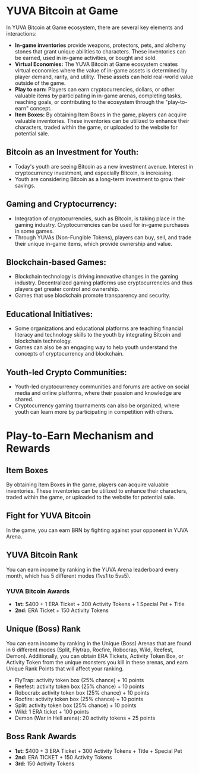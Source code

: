 # YUVA Bitcoin at Game

In YUVA Bitcoin at Game ecosystem, there are several key elements and interactions:

- **In-game inventories** provide weapons, protectors, pets, and alchemy stones that grant unique abilities to characters. These inventories can be earned, used in in-game activities, or bought and sold.
- **Virtual Economies:** The YUVA Bitcoin at Game ecosystem creates virtual economies where the value of in-game assets is determined by player demand, rarity, and utility. These assets can hold real-world value outside of the game.
- **Play to earn:** Players can earn cryptocurrencies, dollars, or other valuable items by participating in in-game arenas, completing tasks, reaching goals, or contributing to the ecosystem through the "play-to-earn" concept.
- **Item Boxes:** By obtaining Item Boxes in the game, players can acquire valuable inventories. These inventories can be utilized to enhance their characters, traded within the game, or uploaded to the website for potential sale.

## Bitcoin as an Investment for Youth:

- Today's youth are seeing Bitcoin as a new investment avenue. Interest in cryptocurrency investment, and especially Bitcoin, is increasing.
- Youth are considering Bitcoin as a long-term investment to grow their savings.

## Gaming and Cryptocurrency:

- Integration of cryptocurrencies, such as Bitcoin, is taking place in the gaming industry. Cryptocurrencies can be used for in-game purchases in some games.
- Through YUVAs (Non-Fungible Tokens), players can buy, sell, and trade their unique in-game items, which provide ownership and value.

## Blockchain-based Games:

- Blockchain technology is driving innovative changes in the gaming industry. Decentralized gaming platforms use cryptocurrencies and thus players get greater control and ownership.
- Games that use blockchain promote transparency and security.

## Educational Initiatives:

- Some organizations and educational platforms are teaching financial literacy and technology skills to the youth by integrating Bitcoin and blockchain technology.
- Games can also be an engaging way to help youth understand the concepts of cryptocurrency and blockchain.

## Youth-led Crypto Communities:

- Youth-led cryptocurrency communities and forums are active on social media and online platforms, where their passion and knowledge are shared.
- Cryptocurrency gaming tournaments can also be organized, where youth can learn more by participating in competition with others.

# Play-to-Earn Mechanism and Rewards

## Item Boxes

By obtaining Item Boxes in the game, players can acquire valuable inventories. These inventories can be utilized to enhance their characters, traded within the game, or uploaded to the website for potential sale.

## Fight for YUVA Bitcoin

In the game, you can earn BRN by fighting against your opponent in YUVA Arena.

## YUVA Bitcoin Rank

You can earn income by ranking in the YUVA Arena leaderboard every month, which has 5 different modes (1vs1 to 5vs5).

### YUVA Bitcoin Awards

- **1st:** $400 + 1 ERA Ticket + 300 Activity Tokens + 1 Special Pet + Title
- **2nd:** ERA Ticket + 150 Activity Tokens

## Unique (Boss) Rank

You can earn income by ranking in the Unique (Boss) Arenas that are found in 6 different modes (Split, Flytrap, Rocfire, Robocrap, Wild, Reefest, Demon). Additionally, you can obtain ERA Tickets, Activity Token Box, or Activity Token from the unique monsters you kill in these arenas, and earn Unique Rank Points that will affect your ranking.

- FlyTrap: activity token box (25% chance) + 10 points
- Reefest: activity token box (25% chance) + 10 points
- Robocrab: activity token box (25% chance) + 10 points
- Rocfire: activity token box (25% chance) + 10 points
- Split: activity token box (25% chance) + 10 points
- Wild: 1 ERA ticket + 100 points
- Demon (War in Hell arena): 20 activity tokens + 25 points

## Boss Rank Awards

- **1st:** $400 + 3 ERA Ticket + 300 Activity Tokens + Title + Special Pet
- **2nd:** ERA TICKET + 150 Activity Tokens
- **3rd:** 150 Activity Tokens
